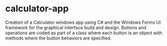 # calculator-app
Creation of a Calculator windows app using C# and the Windows Forms UI framework for the graphical interface build and design. Buttons and operations are coded as part of a class where each button is an object with methods where the button behaviors are specified.
